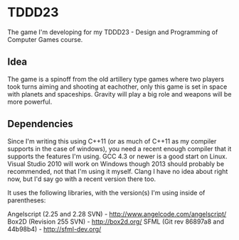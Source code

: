 TDDD23
======

The game I'm developing for my TDDD23 - Design and Programming of Computer Games course.


Idea
----

The game is a spinoff from the old artillery type games where two players took turns aiming and shooting at eachother, only this game is set in space with planets and spaceships. Gravity will play a big role and weapons will be more powerful.

Dependencies
------------

Since I'm writing this using C++11 (or as much of C++11 as my compiler supports in the case of windows), you need a recent enough compiler that it supports the features I'm using. GCC 4.3 or newer is a good start on Linux. Visual Studio 2010 will work on Windows though 2013 should probably be recommended, not that I'm using it myself. Clang I have no idea about right now, but I'd say go with a recent version there too.

It uses the following libraries, with the version(s) I'm using inside of parentheses:

Angelscript (2.25 and 2.28 SVN) - http://www.angelcode.com/angelscript/
Box2D (Revision 255 SVN) - http://box2d.org/
SFML (Git rev 86897a8 and 44b98b4) - http://sfml-dev.org/
